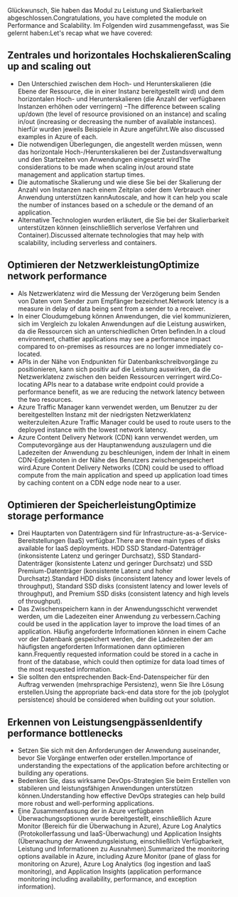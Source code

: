 <span data-ttu-id="76dd9-101">Glückwunsch, Sie haben das Modul zu Leistung und Skalierbarkeit abgeschlossen.</span><span class="sxs-lookup"><span data-stu-id="76dd9-101">Congratulations, you have completed the module on Performance and Scalability.</span></span> <span data-ttu-id="76dd9-102">Im Folgenden wird zusammengefasst, was Sie gelernt haben:</span><span class="sxs-lookup"><span data-stu-id="76dd9-102">Let's recap what we have covered:</span></span>

## <a name="scaling-up-and-scaling-out"></a><span data-ttu-id="76dd9-103">Zentrales und horizontales Hochskalieren</span><span class="sxs-lookup"><span data-stu-id="76dd9-103">Scaling up and scaling out</span></span>

- <span data-ttu-id="76dd9-104">Den Unterschied zwischen dem Hoch- und Herunterskalieren (die Ebene der Ressource, die in einer Instanz bereitgestellt wird) und dem horizontalen Hoch- und Herunterskalieren (die Anzahl der verfügbaren Instanzen erhöhen oder verringern) –</span><span class="sxs-lookup"><span data-stu-id="76dd9-104">The difference between scaling up/down (the level of resource provisioned on an instance) and scaling in/out (increasing or decreasing the number of available instances).</span></span> <span data-ttu-id="76dd9-105">hierfür wurden jeweils Beispiele in Azure angeführt.</span><span class="sxs-lookup"><span data-stu-id="76dd9-105">We also discussed examples in Azure of each.</span></span>
- <span data-ttu-id="76dd9-106">Die notwendigen Überlegungen, die angestellt werden müssen, wenn das horizontale Hoch-/Herunterskalieren bei der Zustandsverwaltung und den Startzeiten von Anwendungen eingesetzt wird</span><span class="sxs-lookup"><span data-stu-id="76dd9-106">The considerations to be made when scaling in/out around state management and application startup times.</span></span>
- <span data-ttu-id="76dd9-107">Die automatische Skalierung und wie diese Sie bei der Skalierung der Anzahl von Instanzen nach einem Zeitplan oder dem Verbrauch einer Anwendung unterstützen kann</span><span class="sxs-lookup"><span data-stu-id="76dd9-107">Autoscale, and how it can help you scale the number of instances based on a schedule or the demand of an application.</span></span>
- <span data-ttu-id="76dd9-108">Alternative Technologien wurden erläutert, die Sie bei der Skalierbarkeit unterstützen können (einschließlich serverlose Verfahren und Container).</span><span class="sxs-lookup"><span data-stu-id="76dd9-108">Discussed alternate technologies that may help with scalability, including serverless and containers.</span></span>

## <a name="optimize-network-performance"></a><span data-ttu-id="76dd9-109">Optimieren der Netzwerkleistung</span><span class="sxs-lookup"><span data-stu-id="76dd9-109">Optimize network performance</span></span>

- <span data-ttu-id="76dd9-110">Als Netzwerklatenz wird die Messung der Verzögerung beim Senden von Daten vom Sender zum Empfänger bezeichnet.</span><span class="sxs-lookup"><span data-stu-id="76dd9-110">Network latency is a measure in delay of data being sent from a sender to a receiver.</span></span>
- <span data-ttu-id="76dd9-111">In einer Cloudumgebung können Anwendungen, die viel kommunizieren, sich im Vergleich zu lokalen Anwendungen auf die Leistung auswirken, da die Ressourcen sich an unterschiedlichen Orten befinden.</span><span class="sxs-lookup"><span data-stu-id="76dd9-111">In a cloud environment, chattier applications may see a performance impact compared to on-premises as resources are no longer immediately co-located.</span></span>
- <span data-ttu-id="76dd9-112">APIs in der Nähe von Endpunkten für Datenbankschreibvorgänge zu positionieren, kann sich positiv auf die Leistung auswirken, da die Netzwerklatenz zwischen den beiden Ressourcen verringert wird.</span><span class="sxs-lookup"><span data-stu-id="76dd9-112">Co-locating APIs near to a database write endpoint could provide a performance benefit, as we are reducing the network latency between the two resources.</span></span>
- <span data-ttu-id="76dd9-113">Azure Traffic Manager kann verwendet werden, um Benutzer zu der bereitgestellten Instanz mit der niedrigsten Netzwerklatenz weiterzuleiten.</span><span class="sxs-lookup"><span data-stu-id="76dd9-113">Azure Traffic Manager could be used to route users to the deployed instance with the lowest network latency.</span></span>
- <span data-ttu-id="76dd9-114">Azure Content Delivery Network (CDN) kann verwendet werden, um Computevorgänge aus der Hauptanwendung auszulagern und die Ladezeiten der Anwendung zu beschleunigen, indem der Inhalt in einem CDN-Edgeknoten in der Nähe des Benutzers zwischengespeichert wird.</span><span class="sxs-lookup"><span data-stu-id="76dd9-114">Azure Content Delivery Networks (CDN) could be used to offload compute from the main application and speed up application load times by caching content on a CDN edge node near to a user.</span></span>

## <a name="optimize-storage-performance"></a><span data-ttu-id="76dd9-115">Optimieren der Speicherleistung</span><span class="sxs-lookup"><span data-stu-id="76dd9-115">Optimize storage performance</span></span>

- <span data-ttu-id="76dd9-116">Drei Hauptarten von Datenträgern sind für Infrastructure-as-a-Service-Bereitstellungen (IaaS) verfügbar.</span><span class="sxs-lookup"><span data-stu-id="76dd9-116">There are three main types of disks available for IaaS deployments.</span></span> <span data-ttu-id="76dd9-117">HDD SSD Standard-Datenträger (inkonsistente Latenz und geringer Durchsatz), SSD Standard-Datenträger (konsistente Latenz und geringer Durchsatz) und SSD Premium-Datenträger (konsistente Latenz und hoher Durchsatz).</span><span class="sxs-lookup"><span data-stu-id="76dd9-117">Standard HDD disks (inconsistent latency and lower levels of throughput), Standard SSD disks (consistent latency and lower levels of throughput), and Premium SSD disks (consistent latency and high levels of throughput).</span></span>
- <span data-ttu-id="76dd9-118">Das Zwischenspeichern kann in der Anwendungsschicht verwendet werden, um die Ladezeiten einer Anwendung zu verbessern.</span><span class="sxs-lookup"><span data-stu-id="76dd9-118">Caching could be used in the application layer to improve the load times of an application.</span></span> <span data-ttu-id="76dd9-119">Häufig angeforderte Informationen können in einem Cache vor der Datenbank gespeichert werden, der die Ladezeiten der am häufigsten angeforderten Informationen dann optimieren kann.</span><span class="sxs-lookup"><span data-stu-id="76dd9-119">Frequently requested information could be stored in a cache in front of the database, which could then optimize for data load times of the most requested information.</span></span>
- <span data-ttu-id="76dd9-120">Sie sollten den entsprechenden Back-End-Datenspeicher für den Auftrag verwenden (mehrsprachige Persistenz), wenn Sie Ihre Lösung erstellen.</span><span class="sxs-lookup"><span data-stu-id="76dd9-120">Using the appropriate back-end data store for the job (polyglot persistence) should be considered when building out your solution.</span></span>

## <a name="identify-performance-bottlenecks"></a><span data-ttu-id="76dd9-121">Erkennen von Leistungsengpässen</span><span class="sxs-lookup"><span data-stu-id="76dd9-121">Identify performance bottlenecks</span></span>

- <span data-ttu-id="76dd9-122">Setzen Sie sich mit den Anforderungen der Anwendung auseinander, bevor Sie Vorgänge entwerfen oder erstellen.</span><span class="sxs-lookup"><span data-stu-id="76dd9-122">Importance of understanding the expectations of the application before architecting or building any operations.</span></span>
- <span data-ttu-id="76dd9-123">Bedenken Sie, dass wirksame DevOps-Strategien Sie beim Erstellen von stabileren und leistungsfähigen Anwendungen unterstützen können.</span><span class="sxs-lookup"><span data-stu-id="76dd9-123">Understanding how effective DevOps strategies can help build more robust and well-performing applications.</span></span>
- <span data-ttu-id="76dd9-124">Eine Zusammenfassung der in Azure verfügbaren Überwachungsoptionen wurde bereitgestellt, einschließlich Azure Monitor (Bereich für die Überwachung in Azure), Azure Log Analytics (Protokollerfassung und IaaS-Überwachung) und Application Insights (Überwachung der Anwendungsleistung, einschließlich Verfügbarkeit, Leistung und Informationen zu Ausnahmen).</span><span class="sxs-lookup"><span data-stu-id="76dd9-124">Summarized the monitoring options available in Azure, including Azure Monitor (pane of glass for monitoring on Azure), Azure Log Analytics (log ingestion and IaaS monitoring), and Application Insights (application performance monitoring including availability, performance, and exception information).</span></span>
